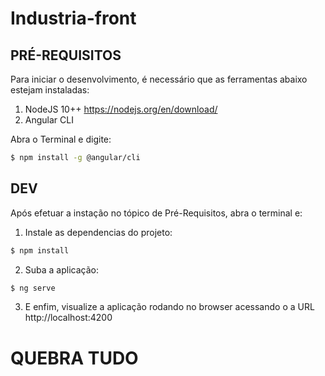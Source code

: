 # Industria-front
## PRÉ-REQUISITOS ##

Para iniciar o desenvolvimento, é necessário que as ferramentas abaixo estejam instaladas:

1. NodeJS 10++ https://nodejs.org/en/download/
2. Angular CLI

Abra o Terminal e digite:

```bash
$ npm install -g @angular/cli
```

## DEV ##

Após efetuar a instação no tópico de Pré-Requisitos, abra o terminal e:

1. Instale as dependencias do projeto:

```bash
$ npm install
```

2. Suba a aplicação:

```bash
$ ng serve
```

3. E enfim, visualize a aplicação rodando no browser acessando o a URL http://localhost:4200

# QUEBRA TUDO

